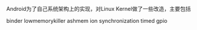Android为了自己系统架构上的实现，对Linux Kernel做了一些改造，主要包括

binder
lowmemorykiller
ashmem
ion
synchronization
timed gpio
